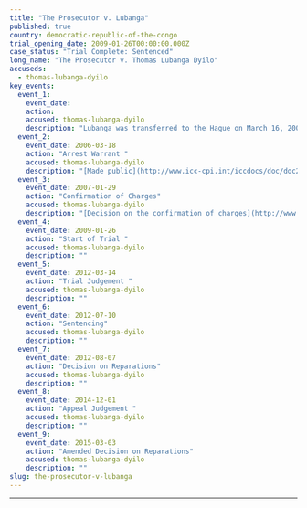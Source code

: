 ```yaml
---
title: "The Prosecutor v. Lubanga"
published: true
country: democratic-republic-of-the-congo
trial_opening_date: 2009-01-26T00:00:00.000Z
case_status: "Trial Complete: Sentenced"
long_name: "The Prosecutor v. Thomas Lubanga Dyilo"
accuseds:
  - thomas-lubanga-dyilo
key_events:
  event_1:
    event_date:
    action:
    accused: thomas-lubanga-dyilo
    description: "Lubanga was transferred to the Hague on March 16, 2006. Charges were confirmed against him on January 29, 2007. He was convicted on March 14, 2012. He was sentenced, on July 10, 2012, to 14 years of imprisonment from which his time already spent in ICC custody will be deducted."
  event_2:
    event_date: 2006-03-18
    action: "Arrest Warrant "
    accused: thomas-lubanga-dyilo
    description: "[Made public](http://www.icc-cpi.int/iccdocs/doc/doc236258.pdf)"
  event_3:
    event_date: 2007-01-29
    action: "Confirmation of Charges"
    accused: thomas-lubanga-dyilo
    description: "[Decision on the confirmation of charges](http://www.icc-cpi.int/iccdocs/doc/doc266175.PDF)"
  event_4:
    event_date: 2009-01-26
    action: "Start of Trial "
    accused: thomas-lubanga-dyilo
    description: ""
  event_5:
    event_date: 2012-03-14
    action: "Trial Judgement "
    accused: thomas-lubanga-dyilo
    description: ""
  event_6:
    event_date: 2012-07-10
    action: "Sentencing"
    accused: thomas-lubanga-dyilo
    description: ""
  event_7:
    event_date: 2012-08-07
    action: "Decision on Reparations"
    accused: thomas-lubanga-dyilo
    description: ""
  event_8:
    event_date: 2014-12-01
    action: "Appeal Judgement "
    accused: thomas-lubanga-dyilo
    description: ""
  event_9:
    event_date: 2015-03-03
    action: "Amended Decision on Reparations"
    accused: thomas-lubanga-dyilo
    description: ""
slug: the-prosecutor-v-lubanga
---
```


* * *

